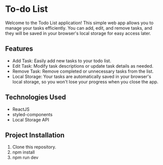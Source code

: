 # To-do List

Welcome to the Todo List application! This simple web app allows you to manage your tasks efficiently. You can add, edit, and remove tasks, and they will be saved in your browser's local storage for easy access later.

## Features

- Add Task: Easily add new tasks to your todo list.
- Edit Task: Modify task descriptions or update task details as needed.
- Remove Task: Remove completed or unnecessary tasks from the list.
- Local Storage: Your tasks are automatically saved in your browser's local storage, so you won't lose your progress when you close the app.

## Technologies Used

- ReactJS
- styled-components
- Local Storage API

## Project Installation

1. Clone this repository.
2. npm install
3. npm run dev
